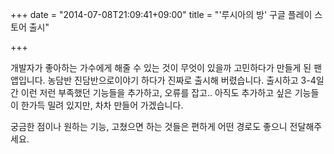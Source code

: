+++
date = "2014-07-08T21:09:41+09:00"
title = "'루시아의 방' 구글 플레이 스토어 출시"

+++

개발자가 좋아하는 가수에게 해줄 수 있는 것이 무엇이 있을까 고민하다가 만들게 된 팬앱입니다. 농담반 진담반으로이야기 하다가 진짜로 출시해 버렸습니다. 출시하고 3-4일 간 이런 저런 부족했던 기능들을 추가하고, 오류를 잡고.. 아직도 추가하고 싶은 기능들이 한가득 밀려 있지만, 차차 만들어 가겠습니다.

궁금한 점이나 원하는 기능, 고쳤으면 하는 것들은 편하게 어떤 경로도 좋으니 전달해주세요.
